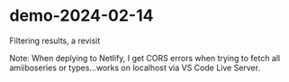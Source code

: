 # demo-2024-02-14
Filtering results, a revisit

Note: When deplying to Netlify, I get CORS errors when trying to fetch all amiiboseries or types...works on localhost via VS Code Live Server.